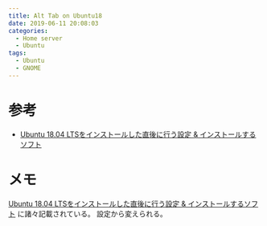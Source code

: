 ```yaml
---
title: Alt Tab on Ubuntu18
date: 2019-06-11 20:08:03
categories:
  - Home server
  - Ubuntu
tags:
  - Ubuntu
  - GNOME
---
```


# 参考

* [Ubuntu 18.04 LTSをインストールした直後に行う設定 & インストールするソフト]

[Ubuntu 18.04 LTSをインストールした直後に行う設定 & インストールするソフト]: https://sicklylife.jp/ubuntu/1804/settings.html#alt-tab

# メモ

[Ubuntu 18.04 LTSをインストールした直後に行う設定 & インストールするソフト] に諸々記載されている。
設定から変えられる。
